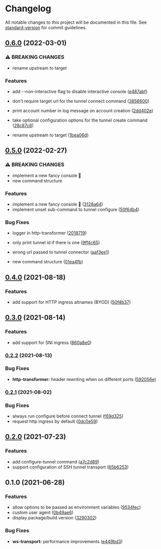 # Changelog

All notable changes to this project will be documented in this file. See [standard-version](https://github.com/conventional-changelog/standard-version) for commit guidelines.

## [0.6.0](https://github.com/exposr/exposr-cli/compare/v0.5.0...v0.6.0) (2022-03-01)


### ⚠ BREAKING CHANGES

* rename upstream to target

### Features

* add --non-interactive flag to disable interactive console ([e487abf](https://github.com/exposr/exposr-cli/commit/e487abf264ff9c3012c161befa61601fb11231c0))
* don't require target url for the tunnel connect command ([3856600](https://github.com/exposr/exposr-cli/commit/385660051bb5da0e70960e2bc6ee5f98805f03e0))
* print account number in log message on account creation ([2dd402e](https://github.com/exposr/exposr-cli/commit/2dd402e4989f6f0d61081ba2e1d3ac9942dd22d1))
* take optional configuration options for the tunnel create command ([28c87c8](https://github.com/exposr/exposr-cli/commit/28c87c8c5703533cdcc96c74b28519499828aef9))


* rename upstream to target ([1bea06d](https://github.com/exposr/exposr-cli/commit/1bea06d65b5974ebfbd45524e3a0c93d465084c0))

## [0.5.0](https://github.com/exposr/exposr-cli/compare/v0.4.0...v0.5.0) (2022-02-27)


### ⚠ BREAKING CHANGES

* implement a new fancy console 💄
* new command structure

### Features

* implement a new fancy console 💄 ([3128a64](https://github.com/exposr/exposr-cli/commit/3128a64307ed5463b172b1fdc08f9de8d94cd363))
* implement unset sub-command to tunnel configure ([50f64b4](https://github.com/exposr/exposr-cli/commit/50f64b4388a87b8edd57922f0f6a0e5fdce00f50))


### Bug Fixes

* logger in http-transformer ([2018719](https://github.com/exposr/exposr-cli/commit/201871972b87bf6b821fe719a867da90e5e20346))
* only print tunnel id if there is one ([9ff4c65](https://github.com/exposr/exposr-cli/commit/9ff4c6573ad97c83c8ff71e1af639a4fd8576f67))
* wrong url passed to tunnel connector ([aaf3ee1](https://github.com/exposr/exposr-cli/commit/aaf3ee18e6ef160aba4e93a8f8e5671d56e4b048))


* new command structure ([01ea4fb](https://github.com/exposr/exposr-cli/commit/01ea4fb0e0db582fd15fdf6946538d7eae88232a))

## [0.4.0](https://github.com/exposr/exposr-cli/compare/v0.3.0...v0.4.0) (2021-08-18)


### Features

* add support for HTTP ingress altnames (BYOD) ([50f4b37](https://github.com/exposr/exposr-cli/commit/50f4b373cce43414f609fdf53e55f61ed41ba093))

## [0.3.0](https://github.com/exposr/exposr-cli/compare/v0.2.2...v0.3.0) (2021-08-14)


### Features

* add support for SNI ingress ([860a8e0](https://github.com/exposr/exposr-cli/commit/860a8e0866074dd436bad9aef14ff342fd8567f4))

### [0.2.2](https://github.com/exposr/exposr-cli/compare/v0.2.1...v0.2.2) (2021-08-13)


### Bug Fixes

* **http-transformer:** header rewriting when on different ports ([592056e](https://github.com/exposr/exposr-cli/commit/592056e77fedabdaa6af772195f847df464cbb83))

### [0.2.1](https://github.com/exposr/exposr-cli/compare/v0.2.0...v0.2.1) (2021-08-02)


### Bug Fixes

* always run configure before connect tunnel ([f69d325](https://github.com/exposr/exposr-cli/commit/f69d32528f8573d7a8b8f62d52179043e2f4d54c))
* request http ingress by default ([0dc0e59](https://github.com/exposr/exposr-cli/commit/0dc0e59ea5106dcfbfd94c6afdbbae07a39c142a))

## [0.2.0](https://github.com/exposr/exposr-cli/compare/v0.1.0...v0.2.0) (2021-07-23)


### Features

* add configure-tunnel command ([a7c2d89](https://github.com/exposr/exposr-cli/commit/a7c2d8937b4530a8f8351bc106e49c3401ad4ba2))
* support configuration of SSH tunnel transport ([65b6253](https://github.com/exposr/exposr-cli/commit/65b6253ffc70d37a498f49b619f30ed4627187f4))

## 0.1.0 (2021-06-28)


### Features

* allow options to be passed as environment variables ([9534fec](https://github.com/exposr/exposr-cli/commit/9534fec6d15fd705004345e09e309172d2767f82))
* custom user agent ([0b49ae6](https://github.com/exposr/exposr-cli/commit/0b49ae60a222d7b91c73c9975cdfd747772221da))
* display package/build version ([3290302](https://github.com/exposr/exposr-cli/commit/3290302a35f1cb27cf41f98f31b19abad263315b))


### Bug Fixes

* **ws-transport:** performance improvements ([e449bd3](https://github.com/exposr/exposr-cli/commit/e449bd3e7117e57b7878be971131e07c0ebbcba9))
